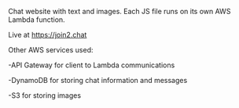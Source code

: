 Chat website with text and images.
Each JS file runs on its own AWS Lambda function.

Live at https://join2.chat

Other AWS services used:

-API Gateway for client to Lambda communications

-DynamoDB for storing chat information and messages

-S3 for storing images
